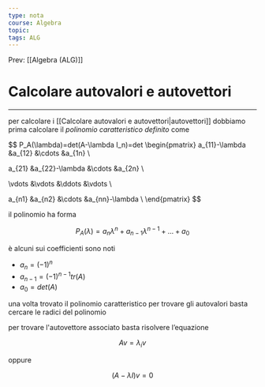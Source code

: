 ```yaml
---
type: nota
course: Algebra
topic: 
tags: ALG
---
```


Prev: [[Algebra (ALG)]]

# Calcolare autovalori e autovettori
---
per calcolare i [[Calcolare autovalori e autovettori|autovettori]] dobbiamo prima calcolare il _polinomio caratteristico definito_ come

$$
P_A(\lambda)=det(A-\lambda I_n)=det
\begin{pmatrix}
a_{11}-\lambda &a_{12} &\cdots &a_{1n} \\

a_{21} &a_{22}-\lambda &\cdots &a_{2n} \\

\vdots &\vdots &\ddots &\vdots \\

a_{n1} &a_{n2} &\cdots &a_{nn}-\lambda \\
\end{pmatrix}
$$

il polinomio ha forma

$$
P_A(\lambda)=a_n\lambda^n+a_{n-1}\lambda^{n-1}+\dots+a_0
$$

è alcuni sui coefficienti sono noti

- $a_n = (-1)^n$
- $a_{n−1} = (−1)^{n−1}tr(A)$
- $a_0 =det(A)$

una volta trovato il polinomio caratteristico per trovare gli autovalori basta cercare le radici del polinomio

per trovare l'autovettore associato basta risolvere l’equazione

$$
Av=\lambda_iv
$$

oppure

$$
(A-\lambda I)v=0
$$
